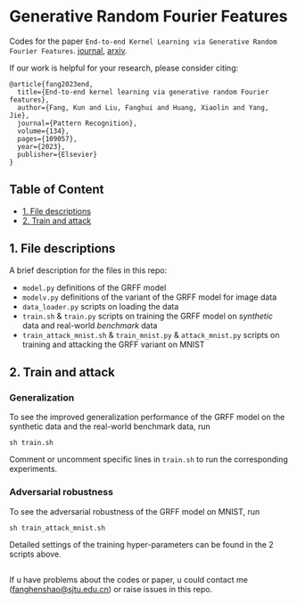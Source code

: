 # Generative Random Fourier Features
Codes for the paper `End-to-end Kernel Learning via Generative Random Fourier Features`. [journal](https://www.sciencedirect.com/science/article/pii/S0031320322005374), [arxiv](https://arxiv.org/abs/2009.04614v4).

If our work is helpful for your research, please consider citing:
```
@article{fang2023end,
  title={End-to-end kernel learning via generative random Fourier features},
  author={Fang, Kun and Liu, Fanghui and Huang, Xiaolin and Yang, Jie},
  journal={Pattern Recognition},
  volume={134},
  pages={109057},
  year={2023},
  publisher={Elsevier}
}
```

## Table of Content
  - [1. File descriptions](#1file-descriptions)
  - [2. Train and attack](#2train-and-attack)

## 1. File descriptions

A brief description for the files in this repo:
- `model.py` definitions of the GRFF model
- `modelv.py` definitions of the variant of the GRFF model for image data
- `data_loader.py` scripts on loading the data
- `train.sh` & `train.py` scripts on training the GRFF model on *synthetic* data and real-world *benchmark* data
- `train_attack_mnist.sh` & `train_mnist.py` & `attack_mnist.py` scripts on training and attacking the GRFF variant on MNIST

## 2. Train and attack

### Generalization

To see the improved generalization performance of the GRFF model on the synthetic data and the real-world benchmark data, run
```
sh train.sh
```
Comment or uncomment specific lines in `train.sh` to run the corresponding experiments.

### Adversarial robustness
To see the adversarial robustness of the GRFF model on MNIST, run
```
sh train_attack_mnist.sh
```

Detailed settings of the training hyper-parameters can be found in the 2 scripts above.

##

If u have problems about the codes or paper, u could contact me (fanghenshao@sjtu.edu.cn) or raise issues in this repo.